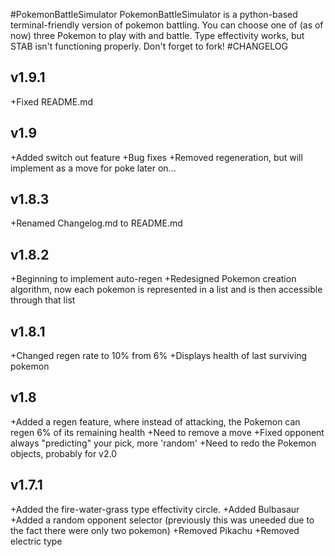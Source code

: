 #PokemonBattleSimulator
PokemonBattleSimulator is a python-based terminal-friendly version of pokemon battling. You can choose one of (as of now) three Pokemon to play with and battle. Type effectivity works, but STAB isn't functioning properly. Don't forget to fork!
#CHANGELOG
<h2>v1.9.1</h2>
+Fixed README.md
<h2>v1.9</h2>
+Added switch out feature
+Bug fixes
+Removed regeneration, but will implement as a move for poke later on...
<h2>v1.8.3</h2>
+Renamed Changelog.md to README.md
<h2>v1.8.2</h2>
+Beginning to implement auto-regen
+Redesigned Pokemon creation algorithm, now each pokemon is represented in a list and is then accessible through that list
<h2>v1.8.1</h2>
+Changed regen rate to 10% from 6%
+Displays health of last surviving pokemon
<h2>v1.8</h2>
+Added a regen feature, where instead of attacking, the Pokemon can regen 6% of its remaining health
+Need to remove a move
+Fixed opponent always "predicting" your pick, more 'random'
+Need to redo the Pokemon objects, probably for v2.0
<h2>v1.7.1</h2>
+Added the fire-water-grass type effectivity circle.
+Added Bulbasaur
+Added a random opponent selector (previously this was uneeded due to the fact there were only two pokemon)
+Removed Pikachu
+Removed electric type